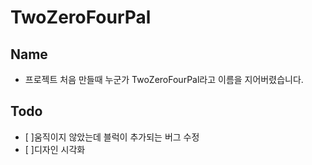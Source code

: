 # TwoZeroFourPal
## Name
- 프로젝트 처음 만들때 누군가  TwoZeroFourPal라고 이름을 지어버렸습니다.

## Todo
- [ ]움직이지 않았는데 블럭이 추가되는 버그 수정
- [ ]디자인 시각화